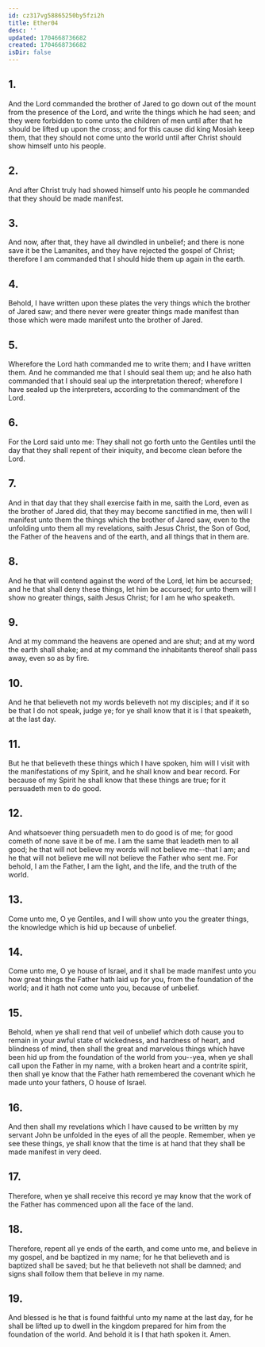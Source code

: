 ```yaml
---
id: cz317vg58865250by5fzi2h
title: Ether04
desc: ''
updated: 1704668736682
created: 1704668736682
isDir: false
---
```

## 1.
And the Lord commanded the brother of Jared to go down out of the mount from the presence of the Lord, and write the things which he had seen; and they were forbidden to come unto the children of men until after that he should be lifted up upon the cross; and for this cause did king Mosiah keep them, that they should not come unto the world until after Christ should show himself unto his people.
## 2.
And after Christ truly had showed himself unto his people he commanded that they should be made manifest.
## 3.
And now, after that, they have all dwindled in unbelief; and there is none save it be the Lamanites, and they have rejected the gospel of Christ; therefore I am commanded that I should hide them up again in the earth.
## 4.
Behold, I have written upon these plates the very things which the brother of Jared saw; and there never were greater things made manifest than those which were made manifest unto the brother of Jared.
## 5.
Wherefore the Lord hath commanded me to write them; and I have written them. And he commanded me that I should seal them up; and he also hath commanded that I should seal up the interpretation thereof; wherefore I have sealed up the interpreters, according to the commandment of the Lord.
## 6.
For the Lord said unto me: They shall not go forth unto the Gentiles until the day that they shall repent of their iniquity, and become clean before the Lord.
## 7.
And in that day that they shall exercise faith in me, saith the Lord, even as the brother of Jared did, that they may become sanctified in me, then will I manifest unto them the things which the brother of Jared saw, even to the unfolding unto them all my revelations, saith Jesus Christ, the Son of God, the Father of the heavens and of the earth, and all things that in them are.
## 8.
And he that will contend against the word of the Lord, let him be accursed; and he that shall deny these things, let him be accursed; for unto them will I show no greater things, saith Jesus Christ; for I am he who speaketh.
## 9.
And at my command the heavens are opened and are shut; and at my word the earth shall shake; and at my command the inhabitants thereof shall pass away, even so as by fire.
## 10.
And he that believeth not my words believeth not my disciples; and if it so be that I do not speak, judge ye; for ye shall know that it is I that speaketh, at the last day.
## 11.
But he that believeth these things which I have spoken, him will I visit with the manifestations of my Spirit, and he shall know and bear record. For because of my Spirit he shall know that these things are true; for it persuadeth men to do good.
## 12.
And whatsoever thing persuadeth men to do good is of me; for good cometh of none save it be of me. I am the same that leadeth men to all good; he that will not believe my words will not believe me--that I am; and he that will not believe me will not believe the Father who sent me. For behold, I am the Father, I am the light, and the life, and the truth of the world.
## 13.
Come unto me, O ye Gentiles, and I will show unto you the greater things, the knowledge which is hid up because of unbelief.
## 14.
Come unto me, O ye house of Israel, and it shall be made manifest unto you how great things the Father hath laid up for you, from the foundation of the world; and it hath not come unto you, because of unbelief.
## 15.
Behold, when ye shall rend that veil of unbelief which doth cause you to remain in your awful state of wickedness, and hardness of heart, and blindness of mind, then shall the great and marvelous things which have been hid up from the foundation of the world from you--yea, when ye shall call upon the Father in my name, with a broken heart and a contrite spirit, then shall ye know that the Father hath remembered the covenant which he made unto your fathers, O house of Israel.
## 16.
And then shall my revelations which I have caused to be written by my servant John be unfolded in the eyes of all the people. Remember, when ye see these things, ye shall know that the time is at hand that they shall be made manifest in very deed.
## 17.
Therefore, when ye shall receive this record ye may know that the work of the Father has commenced upon all the face of the land.
## 18.
Therefore, repent all ye ends of the earth, and come unto me, and believe in my gospel, and be baptized in my name; for he that believeth and is baptized shall be saved; but he that believeth not shall be damned; and signs shall follow them that believe in my name.
## 19.
And blessed is he that is found faithful unto my name at the last day, for he shall be lifted up to dwell in the kingdom prepared for him from the foundation of the world. And behold it is I that hath spoken it. Amen.
